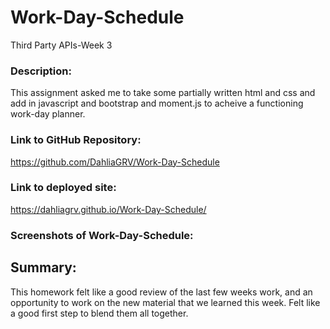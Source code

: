 # Work-Day-Schedule
Third Party APIs-Week 3

### Description:
 This assignment asked me to take some partially written html and css and add in javascript and bootstrap and moment.js to acheive a functioning work-day planner. 

### Link to GitHub Repository: 
https://github.com/DahliaGRV/Work-Day-Schedule


### Link to deployed site:
https://dahliagrv.github.io/Work-Day-Schedule/



### Screenshots of Work-Day-Schedule:






## Summary:
This homework felt like a good review of the last few weeks work, and an opportunity to work on the new material that we learned this week. Felt like a good first step to blend them all together.